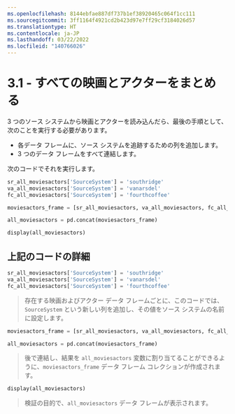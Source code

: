 ```yaml
---
ms.openlocfilehash: 8144ebfae887df737b1ef38920465c064f1cc111
ms.sourcegitcommit: 3ff1164f4921cd2b423d97e7ff29cf3184026d57
ms.translationtype: HT
ms.contentlocale: ja-JP
ms.lasthandoff: 03/22/2022
ms.locfileid: "140766026"
---
```

# <a name="31---bringing-all-movies-and-actors-together"></a>3.1 - すべての映画とアクターをまとめる

3 つのソース システムから映画とアクターを読み込んだら、最後の手順として、次のことを実行する必要があります。

- 各データ フレームに、ソース システムを追跡するための列を追加します。
- 3 つのデータ フレームをすべて連結します。

次のコードでそれを実行します。

```python
sr_all_moviesactors['SourceSystem'] = 'southridge'
va_all_moviesactors['SourceSystem'] = 'vanarsdel'
fc_all_moviesactors['SourceSystem'] = 'fourthcoffee'

moviesactors_frame = [sr_all_moviesactors, va_all_moviesactors, fc_all_moviesactors]

all_moviesactors = pd.concat(moviesactors_frame)

display(all_moviesactors)
```

## <a name="detailing-the-code-above"></a>上記のコードの詳細

```python
sr_all_moviesactors['SourceSystem'] = 'southridge'
va_all_moviesactors['SourceSystem'] = 'vanarsdel'
fc_all_moviesactors['SourceSystem'] = 'fourthcoffee'
```

> 存在する映画およびアクター データ フレームごとに、このコードでは、`SourceSystem` という新しい列を追加し、その値をソース システムの名前に設定します。

```python
moviesactors_frame = [sr_all_moviesactors, va_all_moviesactors, fc_all_moviesactors]

all_moviesactors = pd.concat(moviesactors_frame)
```

> 後で連結し、結果を `all_moviesactors` 変数に割り当てることができるように、`moviesactors_frame` データ フレーム コレクションが作成されます。

```python
display(all_moviesactors)
```

> 検証の目的で、`all_moviesactors` データ フレームが表示されます。